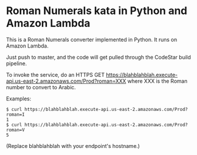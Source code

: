 Roman Numerals kata in Python and Amazon Lambda
===============================================

This is a Roman Numerals converter implemented in Python. It runs on Amazon Lambda.

Just push to master, and the code will get pulled through the CodeStar build pipeline.

To invoke the service, do an HTTPS GET https://blahblahblah.execute-api.us-east-2.amazonaws.com/Prod?roman=XXX
where XXX is the Roman number to convert to Arabic.

Examples:
```
$ curl https://blahblahblah.execute-api.us-east-2.amazonaws.com/Prod?roman=I
1
$ curl https://blahblahblah.execute-api.us-east-2.amazonaws.com/Prod?roman=V
5
```
(Replace blahblahblah with your endpoint's hostname.)